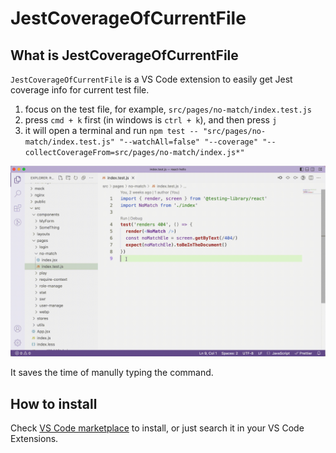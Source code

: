 # JestCoverageOfCurrentFile

## What is JestCoverageOfCurrentFile

`JestCoverageOfCurrentFile` is a VS Code extension to easily get Jest coverage info for current test file.

1. focus on the test file, for example, `src/pages/no-match/index.test.js`
2. press `cmd + k` first (in windows is `ctrl + k`), and then press `j`
3. it will open a terminal and run `npm test -- "src/pages/no-match/index.test.js" "--watchAll=false" "--coverage" "--collectCoverageFrom=src/pages/no-match/index.js*"`

![demo](./demo.gif)

It saves the time of manully typing the command.

## How to install

Check [VS Code marketplace](https://marketplace.visualstudio.com/items?itemName=findxc.jestcoverageofcurrentfile) to install, or just search it in your VS Code Extensions.
